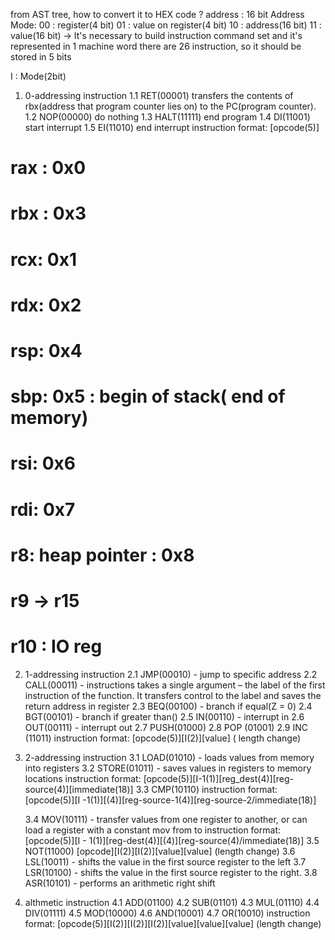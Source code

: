 from AST tree, how to convert it to HEX code ?
address : 16 bit
Address Mode: 
    00 : register(4 bit)
    01 : value on register(4 bit)
    10 : address(16 bit)
    11 : value(16 bit)
-> It's necessary to build instruction command set and it's represented in 1 machine word
there are 26 instruction, so it should be stored in 5 bits 

I : Mode(2bit)

1. 0-addressing instruction
    1.1 RET(00001) transfers the contents of rbx(address that program counter lies on) to the PC(program counter). 
    1.2 NOP(00000) do nothing
    1.3 HALT(11111) end program 
    1.4 DI(11001) start interrupt
    1.5 EI(11010) end interrupt
    instruction format: [opcode(5)]

# rax : 0x0
# rbx : 0x3
# rcx: 0x1
# rdx: 0x2
# rsp: 0x4
# sbp: 0x5 : begin of stack( end of memory) 
# rsi: 0x6
# rdi: 0x7
# r8: heap pointer : 0x8
# r9 -> r15
# r10 : IO reg
    
2. 1-addressing instruction
    2.1 JMP(00010) - jump to specific address
    2.2 CALL(00011) - instructions takes a single argument – the label of the first instruction of the function. 
    It transfers control to the label and saves the return address in register 
    2.3 BEQ(00100) - branch if equal(Z = 0)
    2.4 BGT(00101) - branch if greater than()
    2.5 IN(00110) - interrupt in
    2.6 OUT(00111) - interrupt out
    2.7 PUSH(01000)
    2.8 POP (01001)
    2.9 INC (11011)
    instruction format: [opcode(5)][I(2)][value] ( length change)


3. 2-addressing instruction
    3.1 LOAD(01010) - loads values from memory into registers
    3.2 STORE(01011) -  saves values in registers to memory locations
    instruction format: [opcode(5)][I-1(1)][reg_dest(4)][reg-source(4)][immediate(18)]
    3.3 CMP(10110)
        instruction format: [opcode(5)][I -1(1)][(4)][reg-source-1(4)][reg-source-2/immediate(18)]
    
    3.4 MOV(10111) - transfer values from one register to another, or can load a register with a constant
    mov from to
        instruction format: [opcode(5)][I - 1(1)][reg-dest(4)][(4)][reg-source(4)/immediate(18)]
    3.5 NOT(11000)
        [opcode][I(2)][I(2)][value][value] (length change)
    3.6 LSL(10011) - shifts the value in the first source register to the left
    3.7 LSR(10100) - shifts the value in the first source register to the right.
    3.8 ASR(10101) - performs an arithmetic right shift
4. althmetic instruction
    4.1 ADD(01100)
    4.2 SUB(01101) 
    4.3 MUL(01110)
    4.4 DIV(01111)
    4.5 MOD(10000)
    4.6 AND(10001)
    4.7 OR(10010)
    instruction format:
        [opcode(5)][I(2)][I(2)][I(2)][value][value][value] (length change)